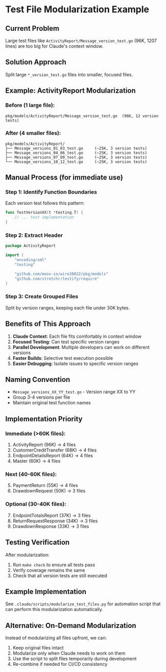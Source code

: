 # Test File Modularization Example

## Current Problem
Large test files like `ActivityReport/Message_version_test.go` (96K, 1207 lines) are too big for Claude's context window.

## Solution Approach
Split large `*_version_test.go` files into smaller, focused files.

## Example: ActivityReport Modularization

### Before (1 large file):
```
pkg/models/ActivityReport/Message_version_test.go  (96K, 12 version tests)
```

### After (4 smaller files):
```
pkg/models/ActivityReport/
├── Message_versions_01_03_test.go     (~25K, 3 version tests)
├── Message_versions_04_06_test.go     (~25K, 3 version tests)  
├── Message_versions_07_09_test.go     (~25K, 3 version tests)
└── Message_versions_10_12_test.go     (~25K, 3 version tests)
```

## Manual Process (for immediate use)

### Step 1: Identify Function Boundaries
Each version test follows this pattern:
```go
func TestVersionXX(t *testing.T) {
    // ... test implementation
}
```

### Step 2: Extract Header
```go
package ActivityReport

import (
    "encoding/xml"
    "testing"

    "github.com/moov-io/wire20022/pkg/models"
    "github.com/stretchr/testify/require"
)
```

### Step 3: Create Grouped Files
Split by version ranges, keeping each file under 30K bytes.

## Benefits of This Approach

1. **Claude Context**: Each file fits comfortably in context window
2. **Focused Testing**: Can test specific version ranges  
3. **Parallel Development**: Multiple developers can work on different versions
4. **Faster Builds**: Selective test execution possible
5. **Easier Debugging**: Isolate issues to specific version ranges

## Naming Convention
- `Message_versions_XX_YY_test.go` - Version range XX to YY
- Group 3-4 versions per file
- Maintain original test function names

## Implementation Priority

### Immediate (>60K files):
1. ActivityReport (96K) → 4 files
2. CustomerCreditTransfer (68K) → 4 files
3. EndpointDetailsReport (64K) → 4 files
4. Master (60K) → 4 files

### Next (40-60K files):
5. PaymentReturn (55K) → 4 files
6. DrawdownRequest (50K) → 3 files

### Optional (30-40K files):
7. EndpointTotalsReport (37K) → 3 files
8. ReturnRequestResponse (34K) → 3 files
9. DrawdownResponse (33K) → 3 files

## Testing Verification
After modularization:
1. Run `make check` to ensure all tests pass
2. Verify coverage remains the same
3. Check that all version tests are still executed

## Example Implementation

See `.claude/scripts/modularize_test_files.py` for automation script that can perform this modularization automatically.

## Alternative: On-Demand Modularization

Instead of modularizing all files upfront, we can:
1. Keep original files intact
2. Modularize only when Claude needs to work on them
3. Use the script to split files temporarily during development
4. Re-combine if needed for CI/CD consistency